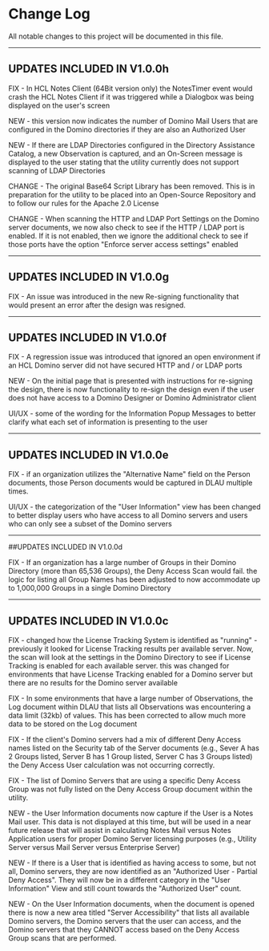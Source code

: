 # Change Log

All notable changes to this project will be documented in this file.

---
## UPDATES INCLUDED IN V1.0.0h

FIX - In HCL Notes Client (64Bit version only) the NotesTimer event would crash the HCL Notes Client if it was triggered while a Dialogbox was being displayed on the user's screen

NEW - this version now indicates the number of Domino Mail Users that are configured in the Domino directories if they are also an Authorized User

NEW - If there are LDAP Directories configured in the Directory Assistance Catalog, a new Observation is captured, and an On-Screen message is displayed to the user stating that the utility currently does not support scanning of LDAP Directories

CHANGE - The original Base64 Script Library has been removed. This is in preparation for the utility to be placed into an Open-Source Repository and to follow our rules for the Apache 2.0 License

CHANGE - When scanning the HTTP and LDAP Port Settings on the Domino server documents, we now also check to see if the HTTP / LDAP port is enabled. If it is not enabled, then we ignore the additional check to see if those ports have the option "Enforce server access settings" enabled

___
## UPDATES INCLUDED IN V1.0.0g

FIX - An issue was introduced in the new Re-signing functionality that would present an error after the design was resigned.

___
## UPDATES INCLUDED IN V1.0.0f

FIX - A regression issue was introduced that ignored an open environment if an HCL Domino server did not have secured HTTP and / or LDAP ports

NEW - On the initial page that is presented with instructions for re-signing the design, there is now functionality to re-sign the design even if the user does not have access to a Domino Designer or Domino Administrator client

UI/UX - some of the wording for the Information Popup Messages to better clarify what each set of information is presenting to the user
 
___
## UPDATES INCLUDED IN V1.0.0e

FIX - if an organization utilizes the "Alternative Name" field on the Person documents, those Person documents would be captured in DLAU multiple times.

UI/UX - the categorization of the "User Information" view has been changed to better display users who have access to all Domino servers and users who can only see a subset of the Domino servers

___
##UPDATES INCLUDED IN V1.0.0d

FIX - If an organization has a large number of Groups in their Domino Directory (more than 65,536 Groups), the Deny Access Scan would fail. the logic for listing all Group Names has been adjusted to now accommodate up to 1,000,000 Groups in a single Domino Directory

___
## UPDATES INCLUDED IN V1.0.0c

FIX - changed how the License Tracking System is identified as "running" - previously it looked for License Tracking results per available server. Now, the scan will look at the settings in the Domino Directory to see if License Tracking is enabled for each available server. this was changed for environments that have License Tracking enabled for a Domino server but there are no results for the Domino server available

FIX - In some environments that have a large number of Observations, the Log document within DLAU that lists all Observations was encountering a data limit (32kb) of values. This has been corrected to allow much more data to be stored on the Log document

FIX - If the client's Domino servers had a mix of different Deny Access names listed on the Security tab of the Server documents (e.g., Sever A has 2 Groups listed, Server B has 1 Group listed, Server C has 3 Groups listed) the Deny Access User calculation was not occurring correctly.

FIX - The list of Domino Servers that are using a specific Deny Access Group was not fully listed on the Deny Access Group document within the utility.

NEW - the User Information documents now capture if the User is a Notes Mail user. This data is not displayed at this time, but will be used in a near future release that will assist in calculating Notes Mail versus Notes Application users for proper Domino Server licensing purposes (e.g., Utility Server versus Mail Server versus Enterprise Server)

NEW - If there is a User that is identified as having access to some, but not all, Domino servers, they are now identified as an "Authorized User - Partial Deny Access". They will now be in a different category in the "User Information" View and still count towards the "Authorized User" count.

NEW - On the User Information documents, when the document is opened there is now a new area titled "Server Accessibility" that lists all available Domino servers, the Domino servers that the user can access, and the Domino servers that they CANNOT access based on the Deny Access Group scans that are performed.
